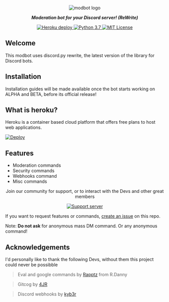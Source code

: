 <div align="center">
<p>
<img src="https://i.imgur.com/N13YyuA.png" alt="modbot logo" />
</p>
<p><i><b>Moderation bot for your Discord server! (ReWrite)</b></i></p>
</div>

<div align="center">
<a href="https://heroku.com/deploy?template=https://github.com/WebKide/modbot">
<img src="https://img.shields.io/badge/deploy_to-heroku-997FBC.svg?style=for-the-badge" alt="Heroku deploy" />
</a>

<a href="https://www.python.org/download/releases/3.0/">
<img src="https://img.shields.io/badge/python-3.7-7289DA.svg?style=for-the-badge" alt="Python 3.7" />
</a>

<a href="https://github.com/WebKide/modbot/blob/master/LICENSE">
<img src="https://img.shields.io/badge/license-mit-7289DA.svg?style=for-the-badge" alt="MIT License" />
</a>
</div>

## Welcome
This modbot uses discord.py rewrite, the latest version of the library for Discord bots.

## Installation

Installation guides will be made available once the bot starts working on ALPHA and BETA, before its official release!

## What is heroku?

Heroku is a container based cloud platform that offers free plans to host web applications. 

[![Deploy](https://www.herokucdn.com/deploy/button.png)](https://heroku.com/deploy?template=https://github.com/WebKide/modbot/tree/master)

## Features

* Moderation commands
* Security commands
* Webhooks command
* Misc commands


<div align="center">
<p>Join our community for support, or to interact with the Devs and other great members</p>
<p><a href="https://discord.gg/2B4UvKx"><img src="https://discordapp.com/api/guilds/515071617815019520/widget.png?style=banner2" alt="Support server" /></a></p>
</div>

If you want to request features or commands, [create an issue](https://github.com/WebKide/modbot/issues) on this repo.

Note: **Do not ask** for anonymous mass DM command. Or any anonymous command!

## Acknowledgements 

I'd personally like to thank the following Devs, without them this project could never be possibble

> Eval and google commands by [Rapptz](https://github.com/Rapptz) from R.Danny

> Gitcog by [4JR](https://github.com/fourjr/)

> Discord webhooks by [kyb3r](https://github.com/kyb3r/dhooks/)
